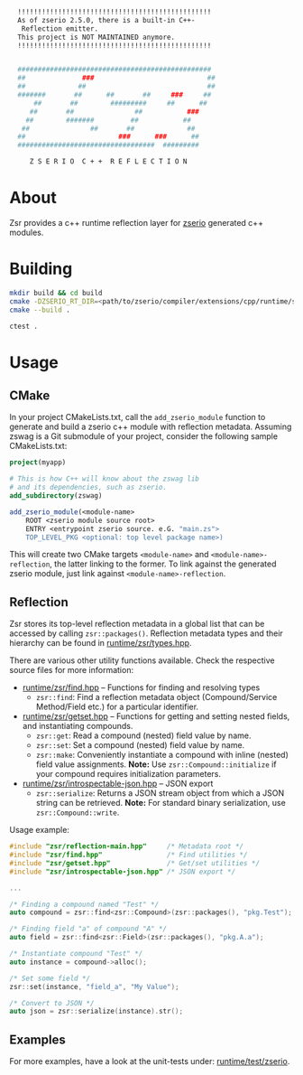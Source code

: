 ```sh

  !!!!!!!!!!!!!!!!!!!!!!!!!!!!!!!!!!!!!!!!!!!!!!!!
  As of zserio 2.5.0, there is a built-in C++-
   Reflection emitter.
  This project is NOT MAINTAINED anymore.
  !!!!!!!!!!!!!!!!!!!!!!!!!!!!!!!!!!!!!!!!!!!!!!!!

```

```sh

  ################################################
  ##              ###                            ##
  ##             ##                              ##
  #######       ##      ##       ##     ###     ##
      ##       ##        #########     ##      ##
     ##       ##               ##           ###
    ##        #######         ##           ##
   ##               ##       ##             ##
  ##                       ###      ###      ##
  ##################################  #########

     Z S E R I O  C + +  R E F L E C T I O N
```

# About

Zsr provides a c++ runtime reflection layer for [zserio](https://github.com/ndsev/zserio) generated c++ modules.

# Building

```sh
mkdir build && cd build
cmake -DZSERIO_RT_DIR=<path/to/zserio/compiler/extensions/cpp/runtime/src> ..
cmake --build .
```

```sh
ctest .
```

# Usage

## CMake

In your project CMakeLists.txt, call the `add_zserio_module` function to generate and
build a zserio c++ module with reflection metadata. Assuming zswag is a Git submodule of your project,
consider the following sample CMakeLists.txt:

```cmake
project(myapp)

# This is how C++ will know about the zswag lib
# and its dependencies, such as zserio.
add_subdirectory(zswag)

add_zserio_module(<module-name>
    ROOT <zserio module source root>
    ENTRY <entrypoint zserio source. e.G. "main.zs">
    TOP_LEVEL_PKG <optional: top level package name>)
```

This will create two CMake targets `<module-name>` and `<module-name>-reflection`, the latter linking to the former.
To link against the generated zserio module, just link against `<module-name>-reflection`.

## Reflection

Zsr stores its top-level reflection metadata in a global list that can be accessed by calling `zsr::packages()`.
Reflection metadata types and their hierarchy can be found in [runtime/zsr/types.hpp](./runtime/zsr/types.hpp).

There are various other utility functions available. Check the respective source files for more information:
* [runtime/zsr/find.hpp](./runtime/zsr/find.hpp) – Functions for finding and resolving types
  * `zsr::find`: Find a reflection metadata object (Compound/Service Method/Field etc.) for a particular identifier.
* [runtime/zsr/getset.hpp](./runtime/zsr/getset.hpp) – Functions for getting and setting nested fields, and instantiating compounds.
  * `zsr::get`: Read a compound (nested) field value by name.
  * `zsr::set`: Set a compound (nested) field value by name.
  * `zsr::make`: Conveniently instantiate a compound with inline (nested) field value assignments. **Note:** Use `zsr::Compound::initialize` if your compound requires initialization parameters.
* [runtime/zsr/introspectable-json.hpp](./runtime/introspectable-json.hpp) – JSON export
  * `zsr::serialize`: Returns a JSON stream object from which a JSON string can be retrieved. **Note:** For standard binary serialization, use `zsr::Compound::write`.

Usage example:

```c++
#include "zsr/reflection-main.hpp"     /* Metadata root */
#include "zsr/find.hpp"                /* Find utilities */
#include "zsr/getset.hpp"              /* Get/set utilities */
#include "zsr/introspectable-json.hpp" /* JSON export */

...

/* Finding a compound named "Test" */
auto compound = zsr::find<zsr::Compound>(zsr::packages(), "pkg.Test");

/* Finding field "a" of compound "A" */
auto field = zsr::find<zsr::Field>(zsr::packages(), "pkg.A.a");

/* Instantiate compound "Test" */
auto instance = compound->alloc();

/* Set some field */
zsr::set(instance, "field_a", "My Value");

/* Convert to JSON */
auto json = zsr::serialize(instance).str();

```

## Examples

For more examples, have a look at the unit-tests under: [runtime/test/zserio](./runtime/test/zserio).
